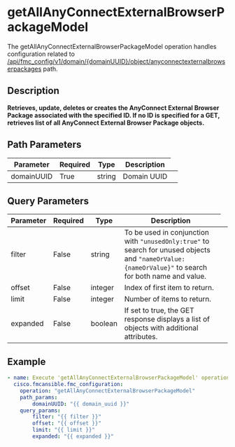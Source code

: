 # getAllAnyConnectExternalBrowserPackageModel

The getAllAnyConnectExternalBrowserPackageModel operation handles configuration related to [/api/fmc_config/v1/domain/{domainUUID}/object/anyconnectexternalbrowserpackages](/paths//api/fmc_config/v1/domain/{domain_uuid}/object/anyconnectexternalbrowserpackages.md) path.&nbsp;
## Description
**Retrieves, update, deletes or creates the AnyConnect External Browser Package associated with the specified ID. If no ID is specified for a GET, retrieves list of all AnyConnect External Browser Package objects.**

## Path Parameters
| Parameter | Required | Type | Description |
| --------- | -------- | ---- | ----------- |
| domainUUID | True | string <td colspan=3> Domain UUID |

## Query Parameters
| Parameter | Required | Type | Description |
| --------- | -------- | ---- | ----------- |
| filter | False | string <td colspan=3> To be used in conjunction with <code>"unusedOnly:true"</code> to search for unused objects and <code>"nameOrValue:{nameOrValue}"</code> to search for both name and value. |
| offset | False | integer <td colspan=3> Index of first item to return. |
| limit | False | integer <td colspan=3> Number of items to return. |
| expanded | False | boolean <td colspan=3> If set to true, the GET response displays a list of objects with additional attributes. |

## Example
```yaml
- name: Execute 'getAllAnyConnectExternalBrowserPackageModel' operation
  cisco.fmcansible.fmc_configuration:
    operation: "getAllAnyConnectExternalBrowserPackageModel"
    path_params:
        domainUUID: "{{ domain_uuid }}"
    query_params:
        filter: "{{ filter }}"
        offset: "{{ offset }}"
        limit: "{{ limit }}"
        expanded: "{{ expanded }}"

```